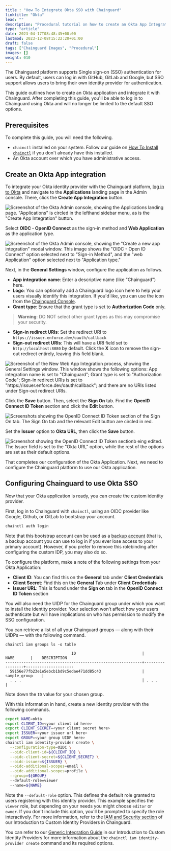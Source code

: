 ```yaml
---
title : "How To Integrate Okta SSO with Chainguard"
linktitle: "Okta"
lead: ""
description: "Procedural tutorial on how to create an Okta App Integration"
type: "article"
date: 2023-04-17T08:48:45+00:00
lastmod: 2023-12-08T15:22:20+01:00
draft: false
tags: ["Chainguard Images", "Procedural"]
images: []
weight: 010
---
```


The Chainguard platform supports Single sign-on (SSO) authentication for users. By default, users can log in with GitHub, GitLab and Google, but SSO support allows users to bring their own identity provider for authentication.

This guide outlines how to create an Okta application and integrate it with Chainguard. After completing this guide, you'll be able to log in to Chainguard using Okta and will no longer be limited to the default SSO options.


## Prerequisites

To complete this guide, you will need the following.

* `chainctl` installed on your system. Follow our guide on [How To Install `chainctl`](/chainguard/chainguard-enforce/how-to-install-chainctl/) if you don't already have this installed.
* An Okta account over which you have administrative access.


## Create an Okta App integration

To integrate your Okta identity provider with the Chainguard platform, [log in to Okta](https://www.okta.com/login/) and navigate to the **Applications** landing page in the Admin console. There, click the **Create App Integration** button.

![Screenshot of the Okta Admin console, showing the Applications landing page. "Applications" is circled in the lefthand sidebar menu, as is the "Create App Integration" button.](okta-1.png)

Select **OIDC - OpenID Connect** as the sign-in method and **Web Application** as the application type.

![Screenshot of the Okta Admin console, showing the "Create a new app integration" modal window. This image shows the "OIDC - Open ID Connect" option selected next to "Sign-in Method", and the "web Application" option selected next to "Application type."](okta_2_create_buttons.png)

Next, in the **General Settings** window, configure the application as follows.

* **App integration name**: Enter a descriptive name (like "Chainguard") here.
* **Logo**: You can optionally add a Chainguard logo icon here to help your users visually identify this integration. If you'd like, you can use the icon from the [Chainguard Console](https://console.enforce.dev/logo512.png).
* **Grant type**: Ensure that the grant type is set to **Authorization Code** only.

> **Warning**: DO NOT select other grant types as this may compromise your security.

* **Sign-in redirect URIs**: Set the redirect URI to `https://issuer.enforce.dev/oauth/callback`
* **Sign-out redirect URIs**: This will have a URI field set to `http://localhost:8080` by default. Click the **X** icon to remove the sign-out redirect entirely, leaving this field blank.

![Screenshot of the New Web App Integration process, showing the General Settings window. This window shows the following options: App integration name is set to "Chainguard"; Grant type is set to "Authorization Code"; Sign-in redirect URIs is set to "https://issuer.enforce.dev/oauth/callback"; and there are no URIs listed under Sign-out redirect URIs.](okta_3_new-web-app-int.png)

Click the **Save** button. Then, select the **Sign On** tab. Find the **OpenID Connect ID Token** section and click the **Edit** button.

![Screenshots showing the OpenID Connect ID Token section of the Sign On tab. The Sign On tab and the relevant Edit button are circled in red.](okta-4-5.png)

Set the **Issuer** option to **Okta URL**, then click the **Save** button.

![Screenshot showing the OpenID Connect ID Token sectionb eing edited. The Issuer field is set to the "Okta URL" option, while the rest of the options are set as their default options.](okta_6_open_id_connect-2.png)

That completes our configuration of the Okta Application. Next, we need to configure the Chainguard platform to use our Okta application.


## Configuring Chainguard to use Okta SSO

Now that your Okta application is ready, you can create the custom identity provider.

First, log in to Chainguard with `chainctl`, using an OIDC provider like Google, Github, or GitLab to bootstrap your account.

```sh
chainctl auth login
```

Note that this bootstrap account can be used as a [backup account](/chainguard/chainguard-enforce/authentication/custom-idps/#backup-accounts) (that is, a backup account you can use to log in if you ever lose access to your primary account). However, if you prefer to remove this rolebinding after configuring the custom IDP, you may also do so.

To configure the platform, make a note of the following settings from your Okta Application:

* **Client ID**: You can find this on the **General** tab under **Client Credentials**
* **Client Secret**: Find this on the **General** Tab under **Client Credentials**
* **Issuer URL**: This is found under the **Sign on** tab in the **OpenID Connect ID Token** section

You will also need the UIDP for the Chainguard group under which you want to install the identity provider.  Your selection won’t affect how your users authenticate but will have implications on who has permission to modify the SSO configuration.

You can retrieve a list of all your Chainguard groups — along with their UIDPs — with the following command.

```shell
chainctl iam groups ls -o table
```
```output
                             ID                             |      NAME       |    DESCRIPTION      
------------------------------------------------------------+-----------------+---------------------
  59156e77fb23e1e5ebcb1bd9c5edae471dd85c43                  | sample_group    |                     
  . . .                                                     | . . .           |
```

Note down the `ID` value for your chosen group. 

With this information in hand, create a new identity provider with the following commands.

```sh
export NAME=okta
export CLIENT_ID=<your client id here>
export CLIENT_SECRET=<your client secret here>
export ISSUER=<your issuer url here>
export GROUP=<your group UIDP here>
chainctl iam identity-provider create \
  --configuration-type=OIDC \
  --oidc-client-id=${CLIENT_ID} \
  --oidc-client-secret=${CLIENT_SECRET} \
  --oidc-issuer=${ISSUER} \
  --oidc-additional-scopes=email \
  --oidc-additional-scopes=profile \
  --group=${GROUP}
  --default-role=viewer
  --name=${NAME}
```

Note the `--default-role` option. This defines the default role granted to users registering with this identity provider. This example specifies the `viewer` role, but depending on your needs you might choose `editor` or `owner`. If you don't include this option, you'll be prompted to specify the role interactively. For more information, refer to the [IAM and Security section](/chainguard/chainguard-enforce/authentication/custom-idps/#iam-and-security) of our Introduction to Custom Identity Providers in Chainguard. 

You can refer to our [Generic Integration Guide](/chainguard/administration/custom-idps/custom-idps/#generic-integration-guide) in our Introduction to Custom Identity Providers for more information about the `chainctl iam identity-provider create` command and its required options.
